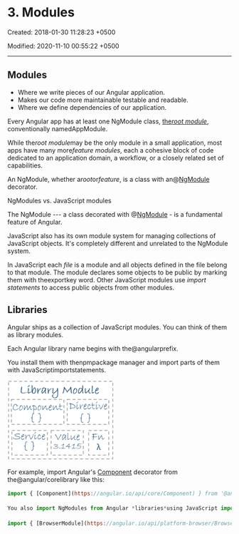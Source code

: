# 3. Modules

Created: 2018-01-30 11:28:23 +0500

Modified: 2020-11-10 00:55:22 +0500

---

## Modules

- Where we write pieces of our Angular application.
- Makes our code more maintainable testable and readable.
- Where we define dependencies of our application.

Every Angular app has at least one NgModule class, [the*root module*](https://angular.io/guide/bootstrapping), conventionally namedAppModule.

While the*root module*may be the only module in a small application, most apps have many more*feature modules*, each a cohesive block of code dedicated to an application domain, a workflow, or a closely related set of capabilities.

An NgModule, whether a*root*or*feature*, is a class with an@[NgModule](https://angular.io/api/core/NgModule) decorator.

NgModules vs. JavaScript modules

The NgModule --- a class decorated with @[NgModule](https://angular.io/api/core/NgModule) - is a fundamental feature of Angular.

JavaScript also has its own module system for managing collections of JavaScript objects. It's completely different and unrelated to the NgModule system.

In JavaScript each *file* is a module and all objects defined in the file belong to that module. The module declares some objects to be public by marking them with theexportkey word. Other JavaScript modules use *import statements* to access public objects from other modules.

## Libraries

Angular ships as a collection of JavaScript modules. You can think of them as library modules.

Each Angular library name begins with the@angularprefix.

You install them with thenpmpackage manager and import parts of them with JavaScriptimportstatements.

![ModALe ](media/AngularJS_3.-Modules-image1.png)

For example, import Angular's [Component](https://angular.io/api/core/Component) decorator from the@angular/corelibrary like this:

```js
import { [Component](https://angular.io/api/core/Component) } from '@angular/core';

You also import NgModules from Angular *libraries*using JavaScript import statements:

import { [BrowserModule](https://angular.io/api/platform-browser/BrowserModule) } from '@angular/platform-browser';
```
